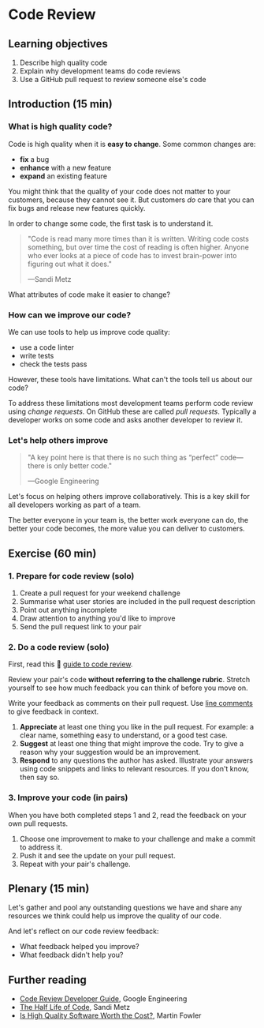 # Code Review

## Learning objectives

1. Describe high quality code
1. Explain why development teams do code reviews
1. Use a GitHub pull request to review someone else's code

## Introduction (15 min)

### What is high quality code?

Code is high quality when it is **easy to change**. Some common changes are:
- **fix** a bug
- **enhance** with a new feature
- **expand** an existing feature

You might think that the quality of your code does not matter to your customers,
because they cannot see it. But customers _do_ care that you can fix bugs and
release new features quickly.

In order to change some code, the first task is to understand it.

> "Code is read many more times than it is written. Writing code costs something, but over time the cost of reading is often higher. Anyone who ever looks at a piece of code has to invest brain-power into figuring out what it does."
>
> —Sandi Metz

What attributes of code make it easier to change?

### How can we improve our code?

We can use tools to help us improve code quality:
- use a code linter
- write tests
- check the tests pass

However, these tools have limitations. What can't the tools tell us about our
code?

To address these limitations most development teams perform code review using
_change requests_. On GitHub these are called _pull requests_. Typically a
developer works on some code and asks another developer to review it.

### Let's help others improve

> "A key point here is that there is no such thing as “perfect” code—there is
> only better code."
>
> —Google Engineering

Let's focus on helping others improve collaboratively. This is a key skill for
all developers working as part of a team.

The better everyone in your team is, the better work everyone can do,
the better your code becomes, the more value you can deliver to customers.

## Exercise (60 min)

### 1. Prepare for code review (solo)

1. Create a pull request for your weekend challenge
1. Summarise what user stories are included in the pull request description
1. Point out anything incomplete
1. Draw attention to anything you'd like to improve
1. Send the pull request link to your pair

### 2. Do a code review (solo)

First, read this :pill:
[guide to code review](https://github.com/makersacademy/course/blob/master/how-to/code-review.md).

Review your pair's code **without referring to the challenge rubric**. Stretch
yourself to see how much feedback you can think of before you move on.

Write your feedback as comments on their pull request. Use
[line comments](https://help.github.com/en/github/collaborating-with-issues-and-pull-requests/commenting-on-a-pull-request#adding-line-comments-to-a-pull-request)
to give feedback in context.

1. **Appreciate** at least one thing you like in the pull request. For example:
a clear name, something easy to understand, or a good test case.
1. **Suggest** at least one thing that might improve the code. Try to give a
reason why your suggestion would be an improvement.
1. **Respond** to any questions the author has asked. Illustrate your answers
using code snippets and links to relevant resources. If you don't know, then say
so.

### 3. Improve your code (in pairs)

When you have both completed steps 1 and 2, read the feedback on your own pull
requests.

1. Choose one improvement to make to your challenge and make a commit to
address it.
1. Push it and see the update on your pull request.
1. Repeat with your pair's challenge.

## Plenary (15 min)

Let's gather and pool any outstanding questions we have and share any resources
we think could help us improve the quality of our code.

And let's reflect on our code review feedback:
- What feedback helped you improve?
- What feedback didn't help you?

## Further reading

- [Code Review Developer Guide](https://google.github.io/eng-practices/review/),
Google Engineering
- [The Half Life of Code](https://www.sandimetz.com/blog/2017/6/1/the-half-life-of-code), Sandi Metz
- [Is High Quality Software Worth the Cost?](https://martinfowler.com/articles/is-quality-worth-cost.html), Martin Fowler
